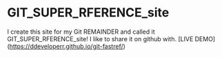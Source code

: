 # GIT_SUPER_RFERENCE_site
I create this site for my Git REMAINDER and called it GIT_SUPER_RFERENCE_site!
I like to share it on github with.
[LIVE DEMO] (https://ddeveloperr.github.io/git-fastref/)
